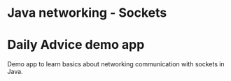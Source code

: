 # Java networking - Sockets
# Daily Advice demo app

Demo app to learn basics about networking communication with sockets in Java.
